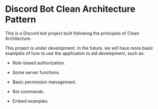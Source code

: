 # Discord Bot Clean Architecture Pattern
This is a Discord bot project built following the principles of Clean Architecture.


This project is under development. In the future, we will have more basic examples of how to use the application to aid development, such as:

- Role-based authorization.

- Some server functions.

- Basic permission management.

- Bot commands.

- Embed examples.
